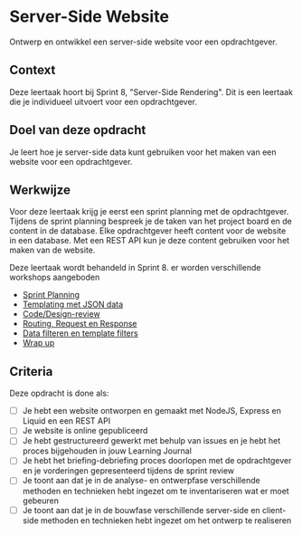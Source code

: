 # Server-Side Website

Ontwerp en ontwikkel een server-side website voor een opdrachtgever.


## Context

Deze leertaak hoort bij Sprint 8, "Server-Side Rendering". Dit is een leertaak die je individueel uitvoert voor een opdrachtgever.


## Doel van deze opdracht

Je leert hoe je server-side data kunt gebruiken voor het maken van een website voor een opdrachtgever.


## Werkwijze

Voor deze leertaak krijg je eerst een sprint planning met de opdrachtgever. Tijdens de sprint planning bespreek je de taken van het project board en de content in de database. Elke opdrachtgever heeft content voor de website in een database. Met een REST API kun je deze content gebruiken voor het maken van de website.


Deze leertaak wordt behandeld in Sprint 8. er worden verschillende workshops aangeboden

- [Sprint Planning](sprint-planning.md)
- [Templating met JSON data](templating-met-json.md)
- [Code/Design-review](code-design-review.md)
- [Routing, Request en Response](routing-request-response.md)
- [Data filteren en template filters](data-filtering-en-template-filters.md)
- [Wrap up](wrap-up.md)


## Criteria
Deze opdracht is done als:

- [ ] Je hebt een website ontworpen en gemaakt met NodeJS, Express en Liquid en een REST API
- [ ] Je website is online gepubliceerd
- [ ] Je hebt gestructureerd gewerkt met behulp van issues en je hebt het proces bijgehouden in jouw Learning Journal
- [ ] Je hebt het briefing-debriefing proces doorlopen met de opdrachtgever en je vorderingen gepresenteerd tijdens de sprint review
- [ ] Je toont aan dat je in de analyse- en ontwerpfase verschillende methoden en technieken hebt ingezet om te inventariseren wat er moet gebeuren
- [ ] Je toont aan dat je in de bouwfase verschillende server-side en client-side methoden en technieken hebt ingezet om het ontwerp te realiseren

